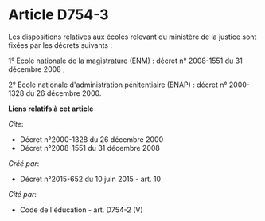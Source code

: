 # Article D754-3

Les dispositions relatives aux écoles relevant du ministère de la justice sont fixées par les décrets suivants :

1° Ecole nationale de la magistrature (ENM) : décret n° 2008-1551 du 31 décembre 2008 ;

2° Ecole nationale d'administration pénitentiaire (ENAP) : décret n° 2000-1328 du 26 décembre 2000.

**Liens relatifs à cet article**

_Cite_:

  - Décret n°2000-1328 du 26 décembre 2000
  - Décret n°2008-1551 du 31 décembre 2008

_Créé par_:

  - Décret n°2015-652 du 10 juin 2015 - art. 10

_Cité par_:

  - Code de l'éducation - art. D754-2 (V)
